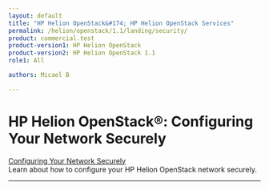```yaml
---
layout: default
title: "HP Helion OpenStack&#174; HP Helion OpenStack Services"
permalink: /helion/openstack/1.1/landing/security/
product: commercial.test
product-version1: HP Helion OpenStack
product-version2: HP Helion OpenStack 1.1
role1: All

authors: Micael B

---
```

<!--UNDER REVISION-->

<script>
[
function PageRefresh {
onLoad="window.refresh"
}

PageRefresh();

</script>

<!--
<p style="font-size: small;"> <a href="/helion/openstack/1.1/3rd-party-license-agreements/">&#9664; PREV</a> | <a href="/helion/openstack/1.1/">&#9650; UP</a> | NEXT &#9654; </p>
-->

# HP Helion OpenStack&#174;: Configuring Your Network Securely

[Configuring Your Network Securely](/helion/openstack/1.1/services/neutron/post/installation/configure-network-securely/)
<br>Learn about how to configure your HP Helion OpenStack network securely.
<hr>

